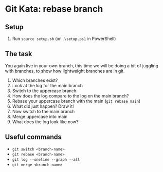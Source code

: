 # Git Kata: rebase branch

## Setup

1. Run `source setup.sh` (or `.\setup.ps1` in PowerShell)

## The task

You again live in your own branch, this time we will be doing a bit of juggling with branches, to show how lightweight branches are in git.

1. Which branches exist?
2. Look at the log for the main branch
3. Switch to the uppercase branch
4. How does the log compare to the log on the main branch?
5. Rebase your uppercase branch with the main (`git rebase main`)
6. What did just happen? Draw it!
7. Now switch to the main branch
8. Merge uppercase into main
9. What does the log look like now?

## Useful commands

- `git switch <branch-name>`
- `git rebase <branch-name>`
- `git log --oneline --graph --all`
- `git merge <branch-name>`
